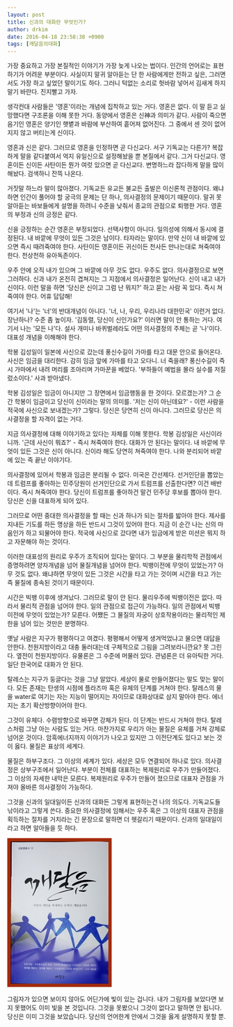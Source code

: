 ```yaml
---
layout: post
title: 신과의 대화란 무엇인가?
author: drkim
date: 2016-04-18 23:58:38 +0900
tags: [깨달음의대화]
---
```

가장 중요하고 가장 본질적인 이야기가 가장 늦게 나오는 법이다. 인간의 언어로는 표현하기가 어려운 부분이다. 사실이지 말귀 알아듣는 단 한 사람에게만 전하고 싶은, 그러면서도 가장 하고 싶었던 말이기도 하다. 그러니 턱없는 소리로 헛바람 넣어서 김새게 하지 말기 바란다. 진지빨고 가자. 

  


생각컨대 사람들은 '영혼'이라는 개념에 집착하고 있는 거다. 영혼은 없다. 이 말 듣고 실망했다면 구조론을 이해 못한 거다. 동양에서 영혼은 신神과 의미가 같다. 사람이 죽으면 음기인 영혼은 양기인 햇볕과 바람에 부산하여 흩어져 없어진다. 그 중에서 센 것이 없어지지 않고 버티는게 신이다. 

  


영혼과 신은 같다. 그러므로 영혼을 인정하면 곧 다신교다. 서구 기독교는 다른가? 복잡하게 말을 같다붙여서 억지 유일신으로 설정해놨을 뿐 본질에서 같다. 그거 다신교다. 영혼이든 신이든 사탄이든 뭔가 여럿 있으면 곧 다신교다. 변명하느라 잡다하게 말을 많이 해놨다. 검색하니 잔뜩 나온다.

  


거짓말 하느라 말이 많아졌다. 기독교든 유교든 불교든 출발은 이신론적 관점이다. 왜냐하면 인간이 풀어야 할 궁극의 문제는 단 하나, 의사결정의 문제이기 때문이다. 말귀 못 알아듣는 바보들에게 설명을 하려니 수준을 낮춰서 종교의 관점으로 퇴행한 거다. 영혼의 부정과 신의 긍정은 같다. 

  


신을 긍정하는 순간 영혼은 부정되었다. 선택사항이 아니다. 일의성에 의해서 동시에 결정된다. 내 바깥에 무엇이 있든 그것은 남이다. 타자라는 말이다. 만약 신이 내 바깥에 있으면 즉시 때려죽여야 한다. 사탄이든 영혼이든 귀신이든 천사든 만나는대로 쳐죽여야 한다. 천상천하 유아독존이다. 

  


우주 안에 오직 내가 있으며 그 바깥에 아무 것도 없다. 우주도 없다. 의사결정으로 보면 그러하다. 신과 내가 온전히 겹쳐지는 그 지점에서 의사결정은 일어난다. 신이 내고 내가 신이다. 이런 말을 하면 '당신은 신이고 그럼 난 뭐지?' 하고 묻는 사람 꼭 있다. 즉시 쳐죽여야 한다. 어휴 답답해!

  


여기서 '나'는 '너'의 반대개념이 아니다. '너, 나, 우리, 우리나라 대한민국' 이런거 없다. 장난하나? 수준 좀 높이자. '김동렬, 당신이 신인가요?' 이러면 말이 안 통하는 거다. 여기서 나는 '모든 나'다. 설사 개미나 바퀴벌레라도 어떤 의사결정의 주체는 곧 '나'이다. 대표성 개념을 이해해야 한다. 

  


학봉 김성일이 일본에 사신으로 갔는데 풍신수길이 가마를 타고 대문 안으로 들어온다. 사신은 임금을 대리한다. 감히 임금 앞에 가마를 타고 오다니. 너 죽을래? 풍신수길이 즉시 가마에서 내려 머리를 조아리며 가마꾼을 베었다. '부하들이 예법을 몰라 실수를 저질렀소이다.' 사과 받아냈다.

  


학봉 김성일은 임금이 아니지만 그 장면에서 임금행동을 한 것이다. 모르겠는가? 그 순간 학봉이 임금이고 당신이 신이라는 말의 의미를. '저는 신이 아닌데요?' - 이런 사람을 적국에 사신으로 보내겠는가? 그렇다. 당신은 당연히 신이 아니다. 그러므로 당신은 의사결정을 할 자격이 없는 거다. 

  


지금 의사결정에 대해 이야기하고 있다는 자체를 이해 못한다. 학봉 김성일은 사신이라니까. '근데 사신이 뭐죠?' - 즉시 쳐죽여야 한다. 대화가 안 된다는 말이다. 내 바깥에 무엇이 있든 그것은 신이 아니다. 신이라 해도 당연히 쳐죽여야 한다. 나와 분리되어 바깥에 있는 즉 끝난 이야기다. 

  


의사결정에 있어서 학봉과 임금은 분리될 수 없다. 미국은 간선제다. 선거인단을 뽑았는데 트럼프를 좋아하는 민주당원이 선거인단으로 가서 트럼프를 선출한다면? 이건 배반이다. 즉시 쳐죽여야 한다. 당신이 트럼프를 좋아하건 말건 민주당 후보를 뽑아야 한다. 당신은 신을 대표하게 되어 있다.

  


그러므로 어떤 중대한 의사결정을 할 때는 신과 하나가 되는 절차를 밟아야 한다. 제사를 지내든 기도를 하든 명상을 하든 반드시 그것이 있어야 한다. 지금 이 순간 나는 신의 마음인가 하고 되물어야 한다. 적국에 사신으로 갔다면 내가 임금에게 받은 미션은 뭐지 하고 자문해야 하는 것이다. 

  


이러한 대표성의 원리로 우주가 조직되어 있다는 말이다. 그 부분을 물리학적 관점에서 증명하려면 양자개념을 넘어 물질개념을 넘어야 한다. 빅뱅이전에 무엇이 있었는가? 아무 것도 없다. 왜냐하면 무엇이 있든 그것은 시간을 타고 가는 것이며 시간을 타고 가는 즉 물질에 종속된 것이기 때문이다. 

  


시간은 빅뱅 이후에 생겨났다. 그러므로 말이 안 된다. 물리우주에 빅뱅이전은 없다. 따라서 물리적 관점을 넘어야 한다. 일의 관점으로 접근이 가능하다. 일의 관점에서 빅뱅 이전에 무엇이 있었는가? 모른다. 어쨌든 그 물질의 자궁이 상호작용이라는 물리적인 제한을 넘어 있는 것만은 분명하다. 

  


옛날 사람은 지구가 평평하다고 여겼다. 평평해서 어떻게 생겨먹었냐고 물으면 대답을 안한다. 천원지방이라고 대충 둘러대는데 구체적으로 그림을 그려보라니깐요? 못 그린다. 옆전이 천원지방이다. 유물론은 그 수준에 머물러 있다. 관념론은 더 유아틱한 거다. 일단 한국어로 대화가 안 된다. 

  


탈레스는 지구가 둥글다는 것을 그냥 알았다. 세상이 물로 만들어졌다는 말도 맞는 말이다. 모든 존재는 탄생의 시점에 플라즈마 혹은 유체의 단계를 거쳐야 한다. 탈레스의 물을 water로 여기는 자는 지능이 떨어지는 자이므로 대화상대로 삼지 말아야 한다. 에너지는 초기 확산방향이어야 한다. 

  


그것이 유체다. 수렴방향으로 바꾸면 강체가 된다. 이 단계는 반드시 거쳐야 한다. 탈레스처럼 그냥 아는 사람도 있는 거다. 마찬가지로 우리가 아는 물질은 유체를 거쳐 강체로 넘어온 것이다. 암흑에너지까지 이야기가 나오고 있지만 그 이전단계도 있다고 보는 것이 옳다. 물질은 표상의 세계다. 

  


물질은 하부구조다. 그 이상의 세계가 있다. 세상은 모두 연결되어 하나로 있다. 의사결정은 상부구조에서 일어난다. 부분이 전체를 대표하는 복제원리로 우주가 만들어졌다. 그 이상의 자세한 내막은 모른다. 복제원리로 우주가 만들어 졌으므로 대표자 관점을 가져야 올바른 의사결정이 가능하다.

  


그것을 신과의 일대일이든 신과의 대화든 그렇게 표현하는건 나의 의도다. 기독교도들 낚이라고 그렇게 쓴다. 중요한 의사결정에 임해서는 우주 혹은 그 이상의 대표자 관점을 획득하는 절차를 거치라는 긴 문장으로 말하면 더 헷갈리기 때문이다. 신과의 일대일이라고 하면 알아들을 듯 하다.

  



![](/files/attach/images/198/459/700/aDSC01523.JPG)   


  


그림자가 있으면 보이지 않아도 어딘가에 빛이 있는 겁니다. 내가 그림자를 보았다면 보지 못했어도 이미 빛을 본 것입니다. 그것을 못봤으니 그것이 없다고 말하면 안 됩니다. 당신은 이미 그것을 보았습니다. 당신의 언어한계 안에서 그것을 옳게 설명하지 못할 뿐.